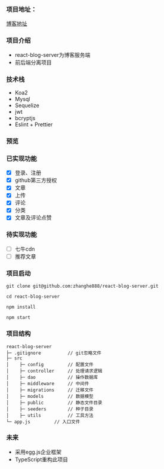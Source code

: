 ### 项目地址：
[博客地址](http://www.xxhblog.com)   

### 项目介绍
* react-blog-server为博客服务端
* 前后端分离项目

### 技术栈
* Koa2
* Mysql
* Sequelize
* jwt
* bcryptjs
* Eslint + Prettier

### 预览

### 已实现功能

- [x] 登录、注册
- [x] github第三方授权
- [x] 文章
- [x] 上传
- [x] 评论
- [x] 分类
- [x] 文章及评论点赞

### 待实现功能

- [ ] 七牛cdn
- [ ] 推荐文章

### 项目启动
```
git clone git@github.com:zhanghe888/react-blog-server.git

cd react-blog-server

npm install

npm start
```

### 项目结构
```
react-blog-server
├─ .gitignore          // git忽略文件
├─ src
│    ├─ config         // 配置文件
│    ├─ controller     // 处理请求逻辑
│    ├─ dao            // 操作数据库
│    ├─ middleware     // 中间件
│    ├─ migrations     // 迁移文件
│    ├─ models         // 数据模型
│    ├─ public         // 静态文件目录
│    ├─ seeders        // 种子目录
│    ├─ utils          // 工具方法
└─ app.js         // 入口文件
```

### 未来
* 采用egg.js企业框架
* TypeScript重构此项目